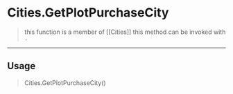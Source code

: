 # Cities.GetPlotPurchaseCity
> this function is a member of [[Cities]]
> this method can be invoked with `.`
-----
## Usage
> Cities.GetPlotPurchaseCity()
